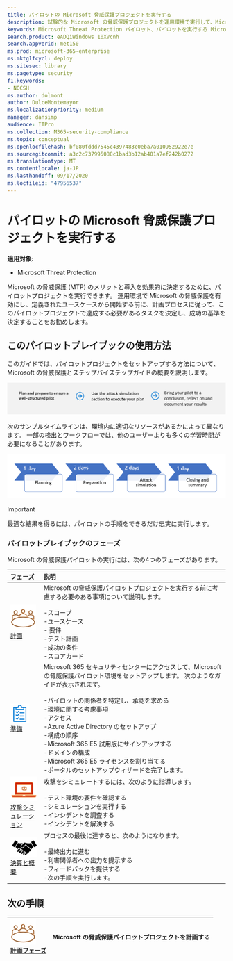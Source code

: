 ```yaml
---
title: パイロットの Microsoft 脅威保護プロジェクトを実行する
description: 試験的な Microsoft の脅威保護プロジェクトを運用環境で実行して、Microsoft の脅威保護 (MTP) のメリットと導入を効果的に決定します。
keywords: Microsoft Threat Protection パイロット、パイロットを実行する Microsoft threat protection プロジェクトを実行する、microsoft threat protection を運用環境において評価する、Microsoft Threat Protection パイロットプロジェクト、サイバーセキュリティ、高度な永続脅威、エンタープライズセキュリティ、デバイス、デバイス、id、ユーザー、データ、アプリケーション、インシデント、自動化された調査と修復、高度な検索
search.product: eADQiWindows 10XVcnh
search.appverid: met150
ms.prod: microsoft-365-enterprise
ms.mktglfcycl: deploy
ms.sitesec: library
ms.pagetype: security
f1.keywords:
- NOCSH
ms.author: dolmont
author: DulceMontemayor
ms.localizationpriority: medium
manager: dansimp
audience: ITPro
ms.collection: M365-security-compliance
ms.topic: conceptual
ms.openlocfilehash: bf080fddd7545c4397483c0eba7a010952922e7e
ms.sourcegitcommit: a3c2c737995088c1bad3b12ab401a7ef242b0272
ms.translationtype: MT
ms.contentlocale: ja-JP
ms.lasthandoff: 09/17/2020
ms.locfileid: "47956537"
---
```

# <a name="run-your-pilot-microsoft-threat-protection-project"></a>パイロットの Microsoft 脅威保護プロジェクトを実行する 

**適用対象:**
- Microsoft Threat Protection

Microsoft の脅威保護 (MTP) のメリットと導入を効果的に決定するために、パイロットプロジェクトを実行できます。 運用環境で Microsoft の脅威保護を有効にし、定義されたユースケースから開始する前に、計画プロセスに従って、このパイロットプロジェクトで達成する必要があるタスクを決定し、成功の基準を決定することをお勧めします。 


## <a name="how-to-use-this-pilot-playbook"></a>このパイロットプレイブックの使用方法

このガイドでは、パイロットプロジェクトをセットアップする方法について、Microsoft の脅威保護とステップバイステップガイドの概要を説明します。 

![Microsoft の脅威保護パイロットを実行するフェーズ](../../media/pilotphases.png)

次のサンプルタイムラインは、環境内に適切なリソースがあるかによって異なります。 一部の検出とワークフローでは、他のユーザーよりも多くの学習時間が必要になることがあります。

![Microsoft の脅威保護パイロット実行のサンプルタイムライン](../../media/pilotimeline.png)

>[!IMPORTANT]
>最適な結果を得るには、パイロットの手順をできるだけ忠実に実行します。


### <a name="pilot-playbook-phases"></a>パイロットプレイブックのフェーズ 

Microsoft の脅威保護パイロットの実行には、次の4つのフェーズがあります。

|フェーズ | 説明 | 
|:-------|:-----|
| ![計画](../../media/mtp/plan.png)<br>[計画](mtp-pilot-plan.md)| Microsoft の脅威保護パイロットプロジェクトを実行する前に考慮する必要のある事項について説明します。 <br><br>-スコープ <br> -ユースケース <br>- 要件 <br>-テスト計画 <br> -成功の条件 <br> -スコアカード 
| ![準備](../../media/prepare.png) <br>[準備](mtp-evaluation.md)|  Microsoft 365 セキュリティセンターにアクセスして、Microsoft の脅威保護パイロット環境をセットアップします。 次のようなガイドが表示されます。<br><br>-パイロットの関係者を特定し、承認を求める <br> -環境に関する考慮事項 <br>-アクセス <br>-Azure Active Directory のセットアップ <br> -構成の順序 <br> -Microsoft 365 E5 試用版にサインアップする <br> -ドメインの構成 <br>-Microsoft 365 E5 ライセンスを割り当てる <br> -ポータルのセットアップウィザードを完了します。|
| ![攻撃シミュレーション](../../media/mtp/run-sim.png) <br>[攻撃シミュレーション](mtp-pilot-simulate.md) | 攻撃をシミュレートするには、次のように指導します。<br><br>-テスト環境の要件を確認する <br>-シミュレーションを実行する <br>-インシデントを調査する <br>-インシデントを解決する 
| ![決算と概要](../../media/mtp/close.png) <br>[決算と概要](mtp-pilot-close.md) | プロセスの最後に達すると、次のようになります。<br><br>-最終出力に進む<br>-利害関係者への出力を提示する <br>-フィードバックを提供する <br>-次の手順を実行します。 

## <a name="next-step"></a>次の手順
|![計画フェーズ](../../media/mtp/plan.png) <br>[計画フェーズ](mtp-pilot-plan.md) | Microsoft の脅威保護パイロットプロジェクトを計画する 
|:-------|:-----|
